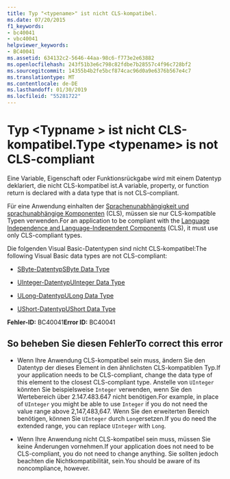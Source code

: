 ```yaml
---
title: Typ "<typename>" ist nicht CLS-kompatibel.
ms.date: 07/20/2015
f1_keywords:
- bc40041
- vbc40041
helpviewer_keywords:
- BC40041
ms.assetid: 634132c2-5646-44aa-98c6-f773e2e63882
ms.openlocfilehash: 243f51b3e6c798c82fdbe7b28557c4f96c728bf2
ms.sourcegitcommit: 14355b4b2fe5bcf874cac96d0a9e6376b567e4c7
ms.translationtype: MT
ms.contentlocale: de-DE
ms.lasthandoff: 01/30/2019
ms.locfileid: "55281722"
---
```

# <a name="type-typename-is-not-cls-compliant"></a><span data-ttu-id="f1332-102">Typ \<Typname > ist nicht CLS-kompatibel.</span><span class="sxs-lookup"><span data-stu-id="f1332-102">Type \<typename> is not CLS-compliant</span></span>
<span data-ttu-id="f1332-103">Eine Variable, Eigenschaft oder Funktionsrückgabe wird mit einem Datentyp deklariert, die nicht CLS-kompatibel ist.</span><span class="sxs-lookup"><span data-stu-id="f1332-103">A variable, property, or function return is declared with a data type that is not CLS-compliant.</span></span>  
  
 <span data-ttu-id="f1332-104">Für eine Anwendung einhalten der [Sprachenunabhängigkeit und sprachunabhängige Komponenten](../../../standard/language-independence-and-language-independent-components.md) (CLS), müssen sie nur CLS-kompatible Typen verwenden.</span><span class="sxs-lookup"><span data-stu-id="f1332-104">For an application to be compliant with the [Language Independence and Language-Independent Components](../../../standard/language-independence-and-language-independent-components.md) (CLS), it must use only CLS-compliant types.</span></span>  
  
 <span data-ttu-id="f1332-105">Die folgenden Visual Basic-Datentypen sind nicht CLS-kompatibel:</span><span class="sxs-lookup"><span data-stu-id="f1332-105">The following Visual Basic data types are not CLS-compliant:</span></span>  
  
-   [<span data-ttu-id="f1332-106">SByte-Datentyp</span><span class="sxs-lookup"><span data-stu-id="f1332-106">SByte Data Type</span></span>](../../../visual-basic/language-reference/data-types/sbyte-data-type.md)  
  
-   [<span data-ttu-id="f1332-107">UInteger-Datentyp</span><span class="sxs-lookup"><span data-stu-id="f1332-107">UInteger Data Type</span></span>](../../../visual-basic/language-reference/data-types/uinteger-data-type.md)  
  
-   [<span data-ttu-id="f1332-108">ULong-Datentyp</span><span class="sxs-lookup"><span data-stu-id="f1332-108">ULong Data Type</span></span>](../../../visual-basic/language-reference/data-types/ulong-data-type.md)  
  
-   [<span data-ttu-id="f1332-109">UShort-Datentyp</span><span class="sxs-lookup"><span data-stu-id="f1332-109">UShort Data Type</span></span>](../../../visual-basic/language-reference/data-types/ushort-data-type.md)  
  
 <span data-ttu-id="f1332-110">**Fehler-ID:** BC40041</span><span class="sxs-lookup"><span data-stu-id="f1332-110">**Error ID:** BC40041</span></span>  
  
## <a name="to-correct-this-error"></a><span data-ttu-id="f1332-111">So beheben Sie diesen Fehler</span><span class="sxs-lookup"><span data-stu-id="f1332-111">To correct this error</span></span>  
  
-   <span data-ttu-id="f1332-112">Wenn Ihre Anwendung CLS-kompatibel sein muss, ändern Sie den Datentyp der dieses Element in den ähnlichsten CLS-kompatiblen Typ.</span><span class="sxs-lookup"><span data-stu-id="f1332-112">If your application needs to be CLS-compliant, change the data type of this element to the closest CLS-compliant type.</span></span> <span data-ttu-id="f1332-113">Anstelle von `UInteger` könnten Sie beispielsweise `Integer` verwenden, wenn Sie den Wertebereich über 2.147.483.647 nicht benötigen.</span><span class="sxs-lookup"><span data-stu-id="f1332-113">For example, in place of `UInteger` you might be able to use `Integer` if you do not need the value range above 2,147,483,647.</span></span> <span data-ttu-id="f1332-114">Wenn Sie den erweiterten Bereich benötigen, können Sie `UInteger` durch `Long`ersetzen.</span><span class="sxs-lookup"><span data-stu-id="f1332-114">If you do need the extended range, you can replace `UInteger` with `Long`.</span></span>  
  
-   <span data-ttu-id="f1332-115">Wenn Ihre Anwendung nicht CLS-kompatibel sein muss, müssen Sie keine Änderungen vornehmen.</span><span class="sxs-lookup"><span data-stu-id="f1332-115">If your application does not need to be CLS-compliant, you do not need to change anything.</span></span> <span data-ttu-id="f1332-116">Sie sollten jedoch beachten die Nichtkompatibilität, sein.</span><span class="sxs-lookup"><span data-stu-id="f1332-116">You should be aware of its noncompliance, however.</span></span>